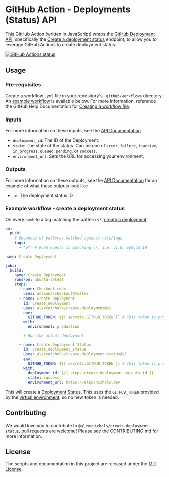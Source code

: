 # GitHub Action - Deployments (Status) API

This GitHub Action (written in JavaScript) wraps the [GitHub Deployment API](https://developer.github.com/v3/repos/deployments/), specifically the [Create a deployment status](https://developer.github.com/v3/repos/deployments/#create-a-deployment-status) endpoint, to allow you to leverage GitHub Actions to create deployment status.

<a href="https://github.com/alexcnichols/create-deployment-status"><img alt="GitHub Actions status" src="https://github.com/alexcnichols/create-deployment-status/workflows/CI/badge.svg"></a>

## Usage

### Pre-requisites

Create a workflow `.yml` file in your repository's `.github/workflows` directory. An [example workflow](#example-workflow---create-a-deployment-status) is available below. For more information, reference the GitHub Help Documentation for [Creating a workflow file](https://help.github.com/en/articles/configuring-a-workflow#creating-a-workflow-file).

### Inputs

For more information on these inputs, see the [API Documentation](https://developer.github.com/v3/repos/deployments/#create-a-deployment-status)

- `deployment_id`: The ID of the Deployment.
- `state`: The state of the status. Can be one of `error`, `failure`, `inactive`, `in_progress`, `queued`, `pending`, or `success`.
- `environment_url`: Sets the URL for accessing your environment.

### Outputs

For more information on these outputs, see the [API Documentation](https://developer.github.com/v3/repos/deployments/#create-a-deployment-status) for an example of what these outputs look like

- `id`: The deployment status ID

### Example workflow - create a deployment status

On every `push` to a tag matching the pattern `v*`, [create a deployment](https://developer.github.com/v3/repos/deployments/#create-a-deployment-status):

```yaml
on:
  push:
    # Sequence of patterns matched against refs/tags
    tags:
      - 'v*' # Push events to matching v*, i.e. v1.0, v20.15.10

name: Create Deployment

jobs:
  build:
    name: Create Deployment
    runs-on: ubuntu-latest
    steps:
      - name: Checkout code
        uses: actions/checkout@master
      - name: Create Deployment
        id: create_deployment
        uses: alexcnichols/create-deployment@v1
        env:
          GITHUB_TOKEN: ${{ secrets.GITHUB_TOKEN }} # This token is provided by Actions, you do not need to create your own token
        with:
          environment: production

        # Run the actual deployment

      - name: Create Deployment Status
        id: create_deployment_status
        uses: alexcnichols/create-deployment-status@v1
        env:
          GITHUB_TOKEN: ${{ secrets.GITHUB_TOKEN }} # This token is provided by Actions, you do not need to create your own token
        with:
          deployment_id: ${{ steps.create_deployment.outputs.id }}
          state: success
          environment_url: https://alexcnichols.dev
```

This will create a [Deployment Status](https://help.github.com/en/github/administering-a-repository/viewing-deployment-activity-for-your-repository). This uses the `GITHUB_TOKEN` provided by the [virtual environment](https://help.github.com/en/github/automating-your-workflow-with-github-actions/virtual-environments-for-github-actions#github_token-secret), so no new token is needed.

## Contributing

We would love you to contribute to `@alexcnichols/create-deployment-status`, pull requests are welcome! Please see the [CONTRIBUTING.md](CONTRIBUTING.md) for more information.

## License

The scripts and documentation in this project are released under the [MIT License](LICENSE).
